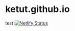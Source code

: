 # ketut.github.io

test
[![Netlify Status](https://api.netlify.com/api/v1/badges/27d4ad22-4248-4ffe-9c79-5a0a23ac87e2/deploy-status)](https://app.netlify.com/sites/ketut/deploys)
